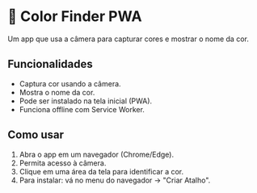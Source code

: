 # 🎨 Color Finder PWA

Um app que usa a câmera para capturar cores e mostrar o nome da cor.  

## Funcionalidades
- Captura cor usando a câmera.  
- Mostra o nome da cor.  
- Pode ser instalado na tela inicial (PWA).  
- Funciona offline com Service Worker.  


## Como usar
1. Abra o app em um navegador (Chrome/Edge).  
2. Permita acesso à câmera.  
3. Clique em uma área da tela para identificar a cor.  
4. Para instalar: vá no menu do navegador → "Criar Atalho".  
